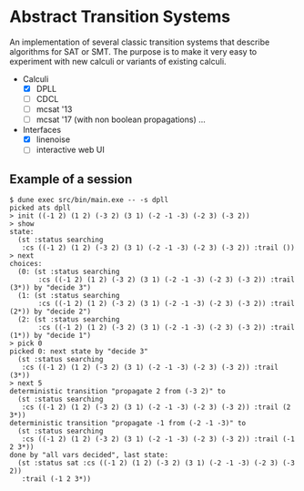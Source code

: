 # Abstract Transition Systems

An implementation of several classic transition systems that describe
algorithms for SAT or SMT. The purpose is to make it very easy to experiment
with new calculi or variants of existing calculi.

- Calculi
  * [x] DPLL
  * [ ] CDCL
  * [ ] mcsat '13
  * [ ] mcsat '17 (with non boolean propagations)
  …
- Interfaces
  * [x] linenoise
  * [ ] interactive web UI

## Example of a session

```
$ dune exec src/bin/main.exe -- -s dpll
picked ats dpll    
> init ((-1 2) (1 2) (-3 2) (3 1) (-2 -1 -3) (-2 3) (-3 2))
> show
state:
  (st :status searching
   :cs ((-1 2) (1 2) (-3 2) (3 1) (-2 -1 -3) (-2 3) (-3 2)) :trail ())
> next
choices:
  (0: (st :status searching
       :cs ((-1 2) (1 2) (-3 2) (3 1) (-2 -1 -3) (-2 3) (-3 2)) :trail (3*)) by "decide 3")
  (1: (st :status searching
       :cs ((-1 2) (1 2) (-3 2) (3 1) (-2 -1 -3) (-2 3) (-3 2)) :trail (2*)) by "decide 2")
  (2: (st :status searching
       :cs ((-1 2) (1 2) (-3 2) (3 1) (-2 -1 -3) (-2 3) (-3 2)) :trail (1*)) by "decide 1")
> pick 0
picked 0: next state by "decide 3"
  (st :status searching
   :cs ((-1 2) (1 2) (-3 2) (3 1) (-2 -1 -3) (-2 3) (-3 2)) :trail (3*))
> next 5
deterministic transition "propagate 2 from (-3 2)" to
  (st :status searching
   :cs ((-1 2) (1 2) (-3 2) (3 1) (-2 -1 -3) (-2 3) (-3 2)) :trail (2 3*))
deterministic transition "propagate -1 from (-2 -1 -3)" to
  (st :status searching
   :cs ((-1 2) (1 2) (-3 2) (3 1) (-2 -1 -3) (-2 3) (-3 2)) :trail (-1 2 3*))
done by "all vars decided", last state:
  (st :status sat :cs ((-1 2) (1 2) (-3 2) (3 1) (-2 -1 -3) (-2 3) (-3 2))
   :trail (-1 2 3*))
```
